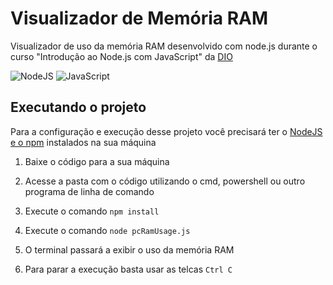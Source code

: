 # Visualizador de Memória RAM

Visualizador de uso da memória RAM desenvolvido com node.js durante o curso "Introdução ao Node.js com JavaScript" da [DIO](https://web.dio.me/)

![NodeJS](https://img.shields.io/badge/node.js-6DA55F?style=for-the-badge&logo=node.js&logoColor=white)
![JavaScript](https://img.shields.io/badge/javascript-%23323330.svg?style=for-the-badge&logo=javascript&logoColor=%23F7DF1E)

## Executando o projeto

Para a configuração e execução desse projeto você precisará ter o [NodeJS e o npm](https://nodejs.org/en/) instalados na sua máquina

1. Baixe o código para a sua máquina

2. Acesse a pasta com o código utilizando o cmd, powershell ou outro programa de linha de comando

3. Execute o comando `npm install`

4. Execute o comando `node pcRamUsage.js`

5. O terminal passará a exibir o uso da memória RAM

6. Para parar a execução basta usar as telcas `Ctrl C`
